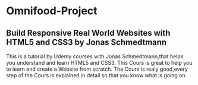 # Omnifood-Project

## Build Responsive Real World Websites with HTML5 and CSS3 by Jonas Schmedtmann


This is a tutorial by Udemy courses with Jonas Schmedtmann,that helps you understand and learn HTML5 and CSS3.
This Cours is great to help you to learn and create a Website from scratch.
The Cours is realy good,every step of the Cours is explained in detail so that you know what is going on.



